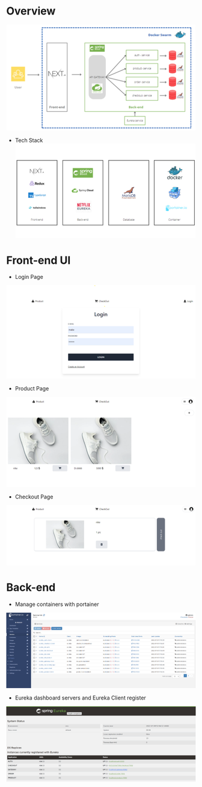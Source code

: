# Overview
![alt text](https://github.com/Watcharapongkasem/microservices/blob/main/doc/overview-microservice.png?raw=true)

 - Tech Stack
![alt text](https://github.com/Watcharapongkasem/microservices/blob/main/doc/infa.png?raw=true)
# Front-end UI
 - Login Page
  
![alt text](https://github.com/Watcharapongkasem/microservices/blob/main/doc/login-page.png?raw=true)
 - Product Page
  
![alt text](https://github.com/Watcharapongkasem/microservices/blob/main/doc/product-page.png?raw=true)
 - Checkout Page

![alt text](https://github.com/Watcharapongkasem/microservices/blob/main/doc/checkout-page.png?raw=true) 
# Back-end 
 - Manage containers with portainer

![alt text](https://github.com/Watcharapongkasem/microservices/blob/main/doc/portainer.png?raw=true)
 - Eureka dashboard servers and Eureka Client register
 
![alt text](https://github.com/Watcharapongkasem/microservices/blob/main/doc/eureka-dashboard.png?raw=true)